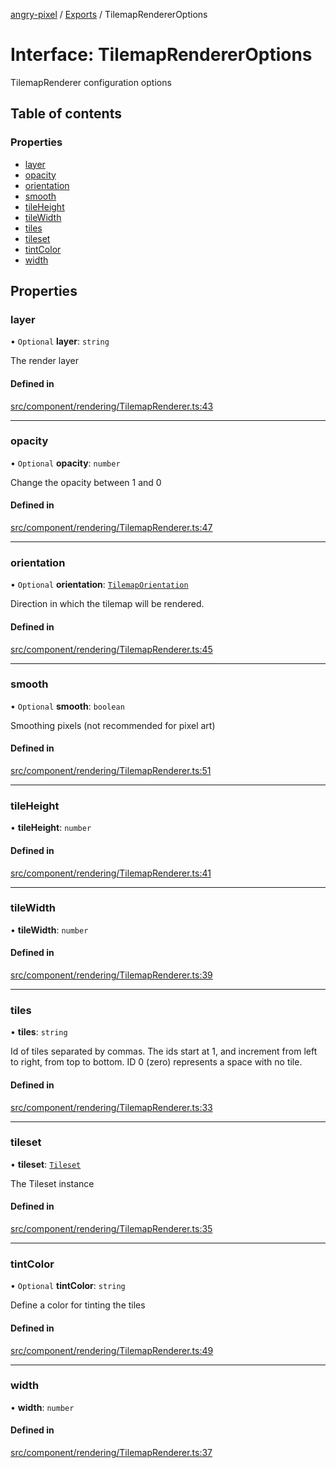 [angry-pixel](../README.md) / [Exports](../modules.md) / TilemapRendererOptions

# Interface: TilemapRendererOptions

TilemapRenderer configuration options

## Table of contents

### Properties

- [layer](TilemapRendererOptions.md#layer)
- [opacity](TilemapRendererOptions.md#opacity)
- [orientation](TilemapRendererOptions.md#orientation)
- [smooth](TilemapRendererOptions.md#smooth)
- [tileHeight](TilemapRendererOptions.md#tileheight)
- [tileWidth](TilemapRendererOptions.md#tilewidth)
- [tiles](TilemapRendererOptions.md#tiles)
- [tileset](TilemapRendererOptions.md#tileset)
- [tintColor](TilemapRendererOptions.md#tintcolor)
- [width](TilemapRendererOptions.md#width)

## Properties

### layer

• `Optional` **layer**: `string`

The render layer

#### Defined in

[src/component/rendering/TilemapRenderer.ts:43](https://github.com/angry-pixel-studio/angry-pixel-engine/blob/9576100/src/component/rendering/TilemapRenderer.ts#L43)

___

### opacity

• `Optional` **opacity**: `number`

Change the opacity between 1 and 0

#### Defined in

[src/component/rendering/TilemapRenderer.ts:47](https://github.com/angry-pixel-studio/angry-pixel-engine/blob/9576100/src/component/rendering/TilemapRenderer.ts#L47)

___

### orientation

• `Optional` **orientation**: [`TilemapOrientation`](../enums/TilemapOrientation.md)

Direction in which the tilemap will be rendered.

#### Defined in

[src/component/rendering/TilemapRenderer.ts:45](https://github.com/angry-pixel-studio/angry-pixel-engine/blob/9576100/src/component/rendering/TilemapRenderer.ts#L45)

___

### smooth

• `Optional` **smooth**: `boolean`

Smoothing pixels (not recommended for pixel art)

#### Defined in

[src/component/rendering/TilemapRenderer.ts:51](https://github.com/angry-pixel-studio/angry-pixel-engine/blob/9576100/src/component/rendering/TilemapRenderer.ts#L51)

___

### tileHeight

• **tileHeight**: `number`

#### Defined in

[src/component/rendering/TilemapRenderer.ts:41](https://github.com/angry-pixel-studio/angry-pixel-engine/blob/9576100/src/component/rendering/TilemapRenderer.ts#L41)

___

### tileWidth

• **tileWidth**: `number`

#### Defined in

[src/component/rendering/TilemapRenderer.ts:39](https://github.com/angry-pixel-studio/angry-pixel-engine/blob/9576100/src/component/rendering/TilemapRenderer.ts#L39)

___

### tiles

• **tiles**: `string`

Id of tiles separated by commas. The ids start at 1, and increment from left to right,
from top to bottom. ID 0 (zero) represents a space with no tile.

#### Defined in

[src/component/rendering/TilemapRenderer.ts:33](https://github.com/angry-pixel-studio/angry-pixel-engine/blob/9576100/src/component/rendering/TilemapRenderer.ts#L33)

___

### tileset

• **tileset**: [`Tileset`](Tileset.md)

The Tileset instance

#### Defined in

[src/component/rendering/TilemapRenderer.ts:35](https://github.com/angry-pixel-studio/angry-pixel-engine/blob/9576100/src/component/rendering/TilemapRenderer.ts#L35)

___

### tintColor

• `Optional` **tintColor**: `string`

Define a color for tinting the tiles

#### Defined in

[src/component/rendering/TilemapRenderer.ts:49](https://github.com/angry-pixel-studio/angry-pixel-engine/blob/9576100/src/component/rendering/TilemapRenderer.ts#L49)

___

### width

• **width**: `number`

#### Defined in

[src/component/rendering/TilemapRenderer.ts:37](https://github.com/angry-pixel-studio/angry-pixel-engine/blob/9576100/src/component/rendering/TilemapRenderer.ts#L37)
